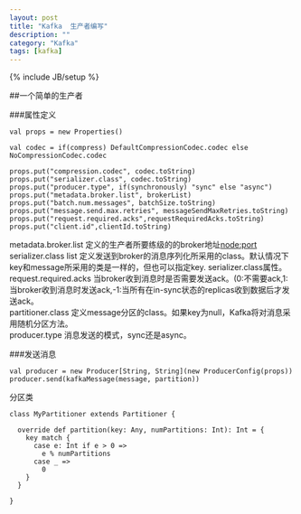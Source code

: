 ```yaml
---
layout: post
title: "Kafka  生产者编写"
description: ""
category: "Kafka"
tags: [kafka]
---
```

{% include JB/setup %}

##一个简单的生产者    

###属性定义    

    val props = new Properties()
    
    val codec = if(compress) DefaultCompressionCodec.codec else NoCompressionCodec.codec
    
    props.put("compression.codec", codec.toString)
    props.put("serializer.class", codec.toString)
    props.put("producer.type", if(synchronously) "sync" else "async")
    props.put("metadata.broker.list", brokerList)
    props.put("batch.num.messages", batchSize.toString)
    props.put("message.send.max.retries", messageSendMaxRetries.toString)
    props.put("request.required.acks",requestRequiredAcks.toString)
    props.put("client.id",clientId.toString)

metadata.broker.list 定义的生产者所要练级的的broker地址<node:port>     
serializer.class list 定义发送到broker的消息序列化所采用的class。默认情况下key和message所采用的类是一样的，但也可以指定key. serializer.class属性。     
request.required.acks 当broker收到消息时是否需要发送ack。(0:不需要ack,1:当broker收到消息时发送ack,-1:当所有在in-sync状态的replicas收到数据后才发送ack。    
partitioner.class 定义message分区的class。如果key为null，Kafka将对消息采用随机分区方法。    
producer.type 消息发送的模式，sync还是async。    




###发送消息    

    val producer = new Producer[String, String](new ProducerConfig(props))
    producer.send(kafkaMessage(message, partition))

分区类

    class MyPartitioner extends Partitioner {
    
      override def partition(key: Any, numPartitions: Int): Int = {
        key match {
          case e: Int if e > 0 =>
            e % numPartitions
          case _ =>
            0
        }
      }
    
    }
